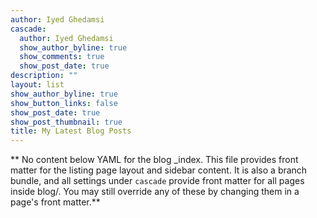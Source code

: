```yaml
---
author: Iyed Ghedamsi
cascade:
  author: Iyed Ghedamsi
  show_author_byline: true
  show_comments: true
  show_post_date: true
description: ""
layout: list
show_author_byline: true
show_button_links: false
show_post_date: true
show_post_thumbnail: true
title: My Latest Blog Posts
---
```


** No content below YAML for the blog _index. This file provides front matter for the listing page layout and sidebar content. It is also a branch bundle, and all settings under `cascade` provide front matter for all pages inside blog/. You may still override any of these by changing them in a page's front matter.**
